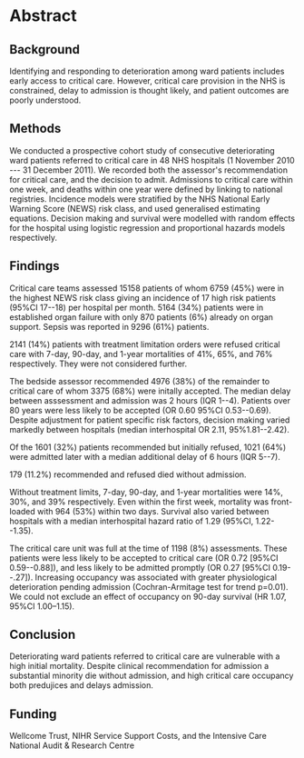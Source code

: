 Abstract
========

Background
----------

Identifying and responding to deterioration among ward patients includes
early access to critical care. However, critical care provision in the
NHS is constrained, delay to admission is thought likely, and patient
outcomes are poorly understood.

Methods
-------

We conducted a prospective cohort study of consecutive deteriorating
ward patients referred to critical care in 48 NHS hospitals (1 November
2010 --- 31 December 2011). We recorded both the assessor's
recommendation for critical care, and the decision to admit. Admissions
to critical care within one week, and deaths within one year were
defined by linking to national registries. Incidence models were
stratified by the NHS National Early Warning Score (NEWS) risk class,
and used generalised estimating equations. Decision making and survival
were modelled with random effects for the hospital using logistic
regression and proportional hazards models respectively.

Findings
--------

Critical care teams assessed 15158 patients of whom 6759 (45%) were in
the highest NEWS risk class giving an incidence of 17 high risk patients
(95%CI 17--18) per hospital per month. 5164 (34%) patients were in
established organ failure with only 870 patients (6%) already on organ
support. Sepsis was reported in 9296 (61%) patients.

2141 (14%) patients with treatment limitation orders were refused
critical care with 7-day, 90-day, and 1-year mortalities of 41%, 65%,
and 76% respectively. They were not considered further.

The bedside assessor recommended 4976 (38%) of the remainder to critical
care of whom 3375 (68%) were initally accepted. The median delay between
asssessment and admission was 2 hours (IQR 1--4). Patients over 80 years
were less likely to be accepted (OR 0.60 95%CI 0.53--0.69). Despite
adjustment for patient specific risk factors, decision making varied
markedly between hospitals (median interhospital OR 2.11,
95%1.81--2.42).

<!-- - [ ] FIXME(2016-02-15): need delay for just those recommended -->
Of the 1601 (32%) patients recommended but initially refused, 1021 (64%)
were admitted later with a median additional delay of 6 hours (IQR
5--7).

179 (11.2%) recommended and refused died without admission.

Without treatment limits, 7-day, 90-day, and 1-year mortalities were
14%, 30%, and 39% respectively. Even within the first week, mortality
was front-loaded with 964 (53%) within two days. Survival also varied
between hospitals with a median interhospital hazard ratio of 1.29
(95%CI, 1.22--1.35).

The critical care unit was full at the time of 1198 (8%) assessments.
These patients were less likely to be accepted to critical care (OR 0.72
\[95%CI 0.59--0.88\]), and less likely to be admitted promptly (OR 0.27
\[95%CI 0.19--.27\]). Increasing occupancy was associated with greater
physiological deterioration pending admission (Cochran-Armitage test for
trend p=0.01). We could not exclude an effect of occupancy on 90-day
survival (HR 1.07, 95%CI 1.00–1.15).

Conclusion
----------

Deteriorating ward patients referred to critical care are vulnerable
with a high initial mortality. Despite clinical recommendation for
admission a substantial minority die without admission, and high
critical care occupancy both predujices and delays admission.

Funding
-------

Wellcome Trust, NIHR Service Support Costs, and the Intensive Care
National Audit & Research Centre
